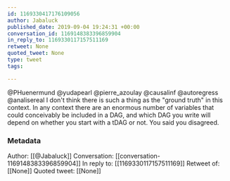 ```yaml
---
id: 1169330417176109056
author: Jabaluck
published_date: 2019-09-04 19:24:31 +00:00
conversation_id: 1169148383396859904
in_reply_to: 1169330117157511169
retweet: None
quoted_tweet: None
type: tweet
tags:

---
```


@PHuenermund @yudapearl @pierre_azoulay @causalinf @autoregress @analisereal I don't think there is such a thing as the "ground truth" in this context. In any context there are an enormous number of variables that could conceivably be included in a DAG, and which DAG you write will depend on whether you start with a tDAG or not. You said you disagreed.

### Metadata

Author: [[@Jabaluck]]
Conversation: [[conversation-1169148383396859904]]
In reply to: [[1169330117157511169]]
Retweet of: [[None]]
Quoted tweet: [[None]]
